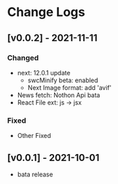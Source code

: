 # Change Logs

## [v0.0.2] - 2021-11-11

### Changed

- next: 12.0.1 update
  - swcMinify beta: enabled
  - Next Image format: add 'avif'
- News fetch: Nothon Api bata
- React File ext: js -> jsx

### Fixed

- Other Fixed

## [v0.0.1] - 2021-10-01

- bata release
